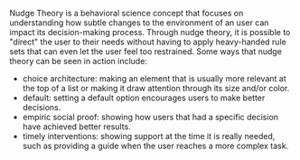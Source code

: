 Nudge Theory is a behavioral science concept that focuses on understanding how subtle changes to the environment of an user can impact its decision-making process. Through nudge theory, it is possible to "direct" the user to their needs without having to apply heavy-handed rule sets that can even let the user feel too restrained. Some ways that nudge theory can be seen in action include:

- choice architecture: making an element that is usually more relevant at the top of a list or making it draw attention through its size and/or color.
- default: setting a default option encourages users to make better decisions.
- empiric social proof: showing how users that had a specific decision have achieved better results.
- timely interventions: showing support at the time it is really needed, such as providing a guide when the user reaches a more complex task.

